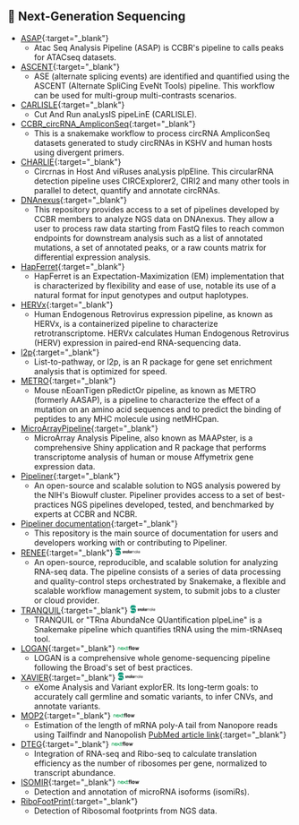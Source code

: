 ## 🧬 Next-Generation Sequencing

* [ASAP](https://github.com/CCBR/ASAP){:target="_blank"}
    - Atac Seq Analysis Pipeline (ASAP) is CCBR's pipeline to calls peaks for ATACseq datasets.
* [ASCENT](https://github.com/CCBR/ASCENT){:target="_blank"}
    - ASE (alternate splicing events) are identified and quantified using the ASCENT (Alternate SpliCing EveNt Tools) pipeline. This workflow can be used for multi-group multi-contrasts scenarios.
* [CARLISLE](https://github.com/CCBR/CARLISLE){:target="_blank"}
    - Cut And Run anaLysIS pipeLinE (CARLISLE).
* [CCBR_circRNA_AmpliconSeq](https://github.com/CCBR/CCBR_circRNA_AmpliconSeq){:target="_blank"}
    - This is a snakemake workflow to process circRNA AmpliconSeq datasets generated to study circRNAs in KSHV and human hosts using divergent primers.
* [CHARLIE](https://github.com/CCBR/CHARLIE){:target="_blank"}
    - Circrnas in Host And viRuses anaLysis pIpEline. This circularRNA detection pipeline uses CIRCExplorer2, CIRI2 and many other tools in parallel to detect, quantify and annotate circRNAs.
* [DNAnexus](https://github.com/CCBR/DNAnexus){:target="_blank"}
    - This repository provides access to a set of pipelines developed by CCBR members to analyze NGS data on DNAnexus. They allow a user to process raw data starting from FastQ files to reach common endpoints for downstream analysis such as a list of annotated mutations, a set of annotated peaks, or a raw counts matrix for differential expression analysis.
* [HapFerret](https://github.com/CCBR/HapFerret){:target="_blank"}
    - HapFerret is an Expectation-Maximization (EM) implementation that is characterized by flexibility and ease of use, notable its use of a natural format for input genotypes and output haplotypes.
* [HERVx](https://github.com/CCBR/HERVx){:target="_blank"}
    - Human Endogenous Retrovirus expression pipeline, as known as HERVx, is a containerized pipeline to characterize retrotranscriptome. HERVx calculates Human Endogenous Retrovirus (HERV) expression in paired-end RNA-sequencing data.
* [l2p](https://github.com/CCBR/l2p){:target="_blank"}
    - List-to-pathway, or l2p, is an R package for gene set enrichment analysis that is optimized for speed.
* [METRO](https://github.com/CCBR/METRO){:target="_blank"}
    - Mouse nEoanTigen pRedictOr pipeline, as known as METRO (formerly AASAP), is a pipeline to characterize the effect of a mutation on an amino acid sequences and to predict the binding of peptides to any MHC molecule using netMHCpan.
* [MicroArrayPipeline](https://github.com/CCBR/MicroArrayPipeline){:target="_blank"}
    - MicroArray Analysis Pipeline, also known as MAAPster, is a comprehensive Shiny application and R package that performs transcriptome analysis of human or mouse Affymetrix gene expression data.
* [Pipeliner](https://github.com/CCBR/Pipeliner){:target="_blank"}
    - An open-source and scalable solution to NGS analysis powered by the NIH's Biowulf cluster. Pipeliner provides access to a set of best-practices NGS pipelines developed, tested, and benchmarked by experts at CCBR and NCBR.
* [Pipeliner documentation](https://github.com/CCBR/pipeliner-docs){:target="_blank"}
    - This repository is the main source of documentation for users and developers working with or contributing to Pipeliner.
* [RENEE](https://github.com/CCBR/RENEE){:target="_blank"} <img src="images/snakemake.jpg" width="45" height="15" />
    - An open-source, reproducible, and scalable solution for analyzing RNA-seq data. The pipeline consists of a series of data processing and quality-control steps orchestrated by Snakemake, a flexible and scalable workflow management system, to submit jobs to a cluster or cloud provider.
* [TRANQUIL](https://github.com/CCBR/TRANQUIL){:target="_blank"} <img src="images/snakemake.jpg" width="45" height="15" />
    - TRANQUIL or "TRna AbundaNce QUantification pIpeLine" is a Snakemake pipeline which quantifies tRNA using the mim-tRNAseq tool.
* [LOGAN](https://github.com/CCBR/LOGAN){:target="_blank"} <img src="images/nextflow.jpg" width="40" height="12" />
    - LOGAN is a comprehensive whole genome-sequencing pipeline following the Broad's set of best practices.
* [XAVIER](https://github.com/CCBR/XAVIER){:target="_blank"} <img src="images/snakemake.jpg" width="45" height="15" />
    - eXome Analysis and Variant explorER. Its long-term goals: to accurately call germline and somatic variants, to infer CNVs, and annotate variants.
* [MOP2](https://github.com/NCI-RBL/Dockers/tree/main/workflows/MOP2){:target="_blank"} <img src="images/nextflow.jpg" width="40" height="12" />
    - Estimation of the length of mRNA poly-A tail from Nanopore reads using Tailfindr and Nanopolish [PubMed article link](https://pubmed.ncbi.nlm.nih.gov/36723817/){:target="_blank"}
* [DTEG](https://github.com/NCI-RBL/Dockers/tree/main/workflows/DTEG){:target="_blank"} <img src="images/nextflow.jpg" width="40" height="12" />
    - Integration of RNA-seq and Ribo-seq to calculate translation efficiency as the number of ribosomes per gene, normalized to transcript abundance.
* [ISOMIR](https://github.com/NCI-RBL/Dockers/tree/main/workflows/isomiR){:target="_blank"} <img src="images/nextflow.jpg" width="40" height="12" />
    - Detection and annotation of microRNA isoforms (isomiRs).
* [RiboFootPrint](https://github.com/NCI-RBL/Dockers/tree/main/workflows/RiboFootPrint){:target="_blank"} 
    - Detection of Ribosomal footprints from NGS data.


